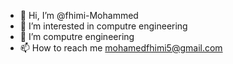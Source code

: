- 👋 Hi, I’m @fhimi-Mohammed
- 👀 I’m interested in computre engineering 
- 🌱 I’m computre engineering 
- 📫 How to reach me mohamedfhimi5@gmail.com
